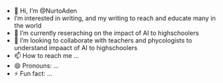 - 👋 Hi, I’m @NurtoAden
-  I’m interested in writing, and my writing to reach and educate many in the world
- 🌱 I’m currently reseraching on the impact of AI to highschoolers
- 💞️ I’m looking to collaborate with teachers and phycologists to understand impaact of AI to highschoolers 
- 📫 How to reach me ...
- 😄 Pronouns: ...
- ⚡ Fun fact: ...

<!---
NurtoAden/NurtoAden is a ✨ special ✨ repository because its `README.md` (this file) appears on your GitHub profile.
You can click the Preview link to take a look at your changes.
--->
